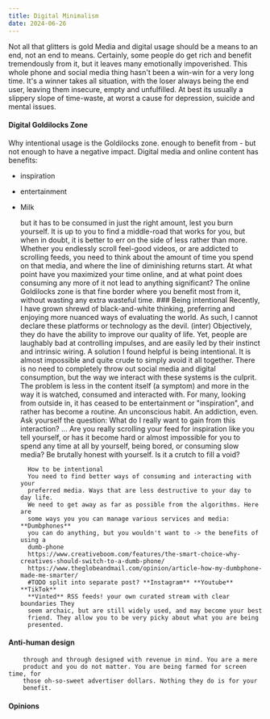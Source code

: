 ```yaml
---
title: Digital Minimalism
date: 2024-06-26
---
```


Not all that glitters is gold Media and digital usage should be a means
to an end, not an end to means. Certainly, some people do get rich and
benefit tremendously from it, but it leaves many emotionally
impoverished. This whole phone and social media thing hasn't been a
win-win for a very long time. It's a winner takes all situation, with
the loser always being the end user, leaving them insecure, empty and
unfulfilled. At best its usually a slippery slope of time-waste, at
worst a cause for depression, suicide and mental issues.

#### Digital Goldilocks Zone

Why intentional usage is the Goldilocks zone. enough to benefit from -
but not enough to have a negative impact. Digital media and online
content has benefits:

- inspiration
- entertainment
- Milk

  but it has to be consumed in just the right amount, lest you burn
  yourself. It is up to you to find a middle-road that works for you, but
  when in doubt, it is better to err on the side of less rather than more.
  Whether you endlessly scroll feel-good videos, or are addicted to
  scrolling feeds, you need to think about the amount of time you spend on
  that media, and where the line of diminishing returns start. At what
  point have you maximized your time online, and at what point does
  consuming any more of it not lead to anything significant? The online
  Goldilocks zone is that fine border where you benefit most from it,
  without wasting any extra wasteful time. ### Being intentional Recently,
  I have grown shrewd of black-and-white thinking, preferring and enjoying
  more nuanced ways of evaluating the world. As such, I cannot declare
  these platforms or technology as the devil. (inter) Objectively, they do
  have the ability to improve our quality of life. Yet, people are
  laughably bad at controlling impulses, and are easily led by their
  instinct and intrinsic wiring. A solution I found helpful is being
  intentional. It is almost impossible and quite crude to simply avoid it
  all together. There is no need to completely throw out social media and
  digital consumption, but the way we interact with these systems is the
  culprit. The problem is less in the content itself (a symptom) and more
  in the way it is watched, consumed and interacted with. For many,
  looking from outside in, it has ceased to be entertainment or
  "inspiration", and rather has become a routine. An unconscious habit. An
  addiction, even. Ask yourself the question: What do I really want to
  gain from this interaction? ... Are you really scrolling your feed for
  inspiration like you tell yourself, or has it become hard or almost
  impossible for you to spend any time at all by yourself, being bored, or
  consuming slow media? Be brutally honest with yourself. Is it a crutch
  to fill a void?

        How to be intentional
        You need to find better ways of consuming and interacting with your
        preferred media. Ways that are less destructive to your day to day life.
        We need to get away as far as possible from the algorithms. Here are
        some ways you you can manage various services and media: **Dumbphones**
        you can do anything, but you wouldn't want to -> the benefits of using a
        dumb-phone
        https://www.creativeboom.com/features/the-smart-choice-why-creatives-should-switch-to-a-dumb-phone/
        https://www.theglobeandmail.com/opinion/article-how-my-dumbphone-made-me-smarter/
        #TODO split into separate post? **Instagram** **Youtube** **TikTok**
        **Vinted** RSS feeds! your own curated stream with clear boundaries They
        seem archaic, but are still widely used, and may become your best
        friend. They allow you to be very picky about what you are being
        presented.

#### Anti-human design

        through and through designed with revenue in mind. You are a mere
        product and you do not matter. You are being farmed for screen time, for
        those oh-so-sweet advertiser dollars. Nothing they do is for your
        benefit.

#### Opinions
